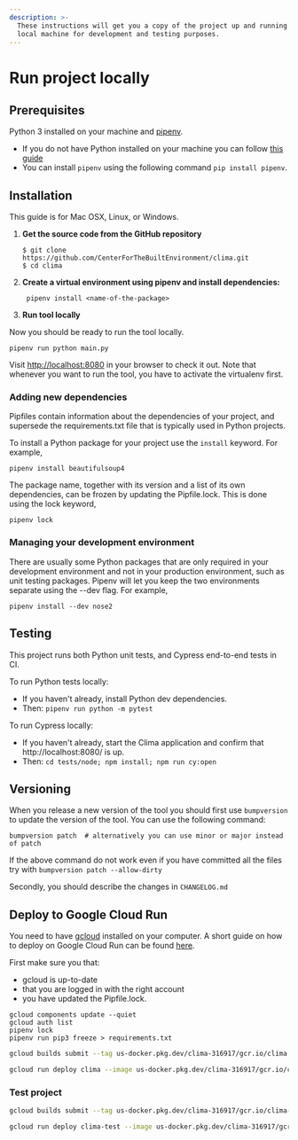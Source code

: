 ```yaml
---
description: >-
  These instructions will get you a copy of the project up and running on your  
  local machine for development and testing purposes.
---
```


# Run project locally

## Prerequisites

Python 3 installed on your machine and [pipenv](https://docs.pipenv.org).

* If you do not have Python installed on your machine you can follow [this guide](https://wiki.python.org/moin/BeginnersGuide/Download)
* You can install `pipenv` using the following command `pip install pipenv`.

## Installation

This guide is for Mac OSX, Linux, or Windows.

1. **Get the source code from the GitHub repository**

   ```text
   $ git clone https://github.com/CenterForTheBuiltEnvironment/clima.git
   $ cd clima
   ```

2. **Create a virtual environment using pipenv and install dependencies:**

   ```text
    pipenv install <name-of-the-package>
   ```

3.  **Run tool locally**

   Now you should be ready to run the tool locally.

   `pipenv run python main.py`

Visit [http://localhost:8080](http://localhost:8080) in your browser to check it out. Note that whenever you want to run the tool, you have to activate the virtualenv first.

### Adding new dependencies

Pipfiles contain information about the dependencies of your project, and supersede the requirements.txt file that is typically used in Python projects.

To install a Python package for your project use the `install` keyword. For example,

`pipenv install beautifulsoup4`

The package name, together with its version and a list of its own dependencies, can be frozen by updating the Pipfile.lock. This is done using the lock keyword,

`pipenv lock`

### Managing your development environment

There are usually some Python packages that are only required in your development environment and not in your production environment, such as unit testing packages. Pipenv will let you keep the two environments separate using the --dev flag. For example,

`pipenv install --dev nose2`

## Testing

This project runs both Python unit tests, and Cypress end-to-end tests in CI.

To run Python tests locally:
- If you haven't already, install Python dev dependencies.
- Then: `pipenv run python -m pytest`

To run Cypress locally:
- If you haven't already, start the Clima application and confirm that http://localhost:8080/ is up.
- Then: `cd tests/node; npm install; npm run cy:open`

## Versioning

When you release a new version of the tool you should first use `bumpversion` to update the version of the tool. You can use the following command:

```text
bumpversion patch  # alternatively you can use minor or major instead of patch
```

If the above command do not work even if you have committed all the files try with `bumpversion patch --allow-dirty`

Secondly, you should describe the changes in `CHANGELOG.md`

## Deploy to Google Cloud Run

You need to have [gcloud](https://cloud.google.com/sdk/docs/install) installed on your computer. A short guide on how to deploy on Google Cloud Run can be found [here](https://youtu.be/FPFDg5znLTM).

First make sure you that:

* gcloud is up-to-date
* that you are logged in with the right account
* you have updated the Pipfile.lock.

```text
gcloud components update --quiet
gcloud auth list
pipenv lock
pipenv run pip3 freeze > requirements.txt
```

```bash
gcloud builds submit --tag us-docker.pkg.dev/clima-316917/gcr.io/clima  --project=clima-316917

gcloud run deploy clima --image us-docker.pkg.dev/clima-316917/gcr.io/clima --platform managed  --project=clima-316917 --allow-unauthenticated --region=us-central1 --memory=4Gi --concurrency=80 --cpu=2
```

### Test project

```bash
gcloud builds submit --tag us-docker.pkg.dev/clima-316917/gcr.io/clima-test  --project=clima-316917

gcloud run deploy clima-test --image us-docker.pkg.dev/clima-316917/gcr.io/clima-test --platform managed  --project=clima-316917 --allow-unauthenticated --region=us-central1 --memory=4Gi --concurrency=80 --cpu=2
```
